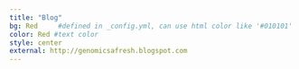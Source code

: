 ```yaml
---
title: "Blog"
bg: Red     #defined in _config.yml, can use html color like '#010101'
color: Red #text color
style: center
external: http://genomicsafresh.blogspot.com
---
```


